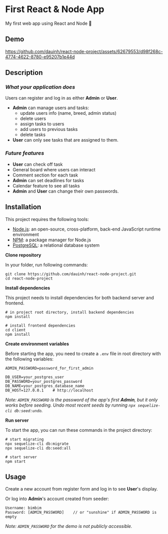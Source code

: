 # First React & Node App

My first web app using React and Node 🎉

## **Demo**


https://github.com/dauinh/react-node-project/assets/62679553/d98f268c-4774-4622-8780-e95207b1e44d


## **Description**

### *What your application does*

Users can register and log in as either **Admin** or **User**.
- **Admin** can manage users and tasks: 
  - update users info (name, breed, admin status)
  - delete users
  - assign tasks to users
  - add users to previous tasks
  - delete tasks
- **User** can only see tasks that are assigned to them.

### *Future features*

- **User** can check off task
- General board where users can interact
- Comment section for each task
- **Admin** can set deadlines for tasks
- Calendar feature to see all tasks
- **Admin** and **User** can change their own passwords.

## **Installation**

This project requires the following tools:

- [Node.js](https://nodejs.org/en/): an open-source, cross-platform, back-end JavaScript runtime environment
- [NPM](https://www.npmjs.com/): a package manager for Node.js
- [PostgreSQL](https://www.postgresql.org/): a relational database system

**Clone repository**

In your folder, run following commands:

```
git clone https://github.com/dauinh/react-node-project.git
cd react-node-project
```

**Install dependencies**

This project needs to install dependencies for both backend server and frontend.

```
# in project root directory, install backend dependencies
npm install

# install frontend dependencies
cd client
npm install
```

**Create environment variables**

Before starting the app, you need to create a `.env` file in root directory with the following variables:

```SECRET_KEY=key_to_create_password_hash
ADMIN_PASSWORD=password_for_first_admin

DB_USER=your_postgres_user
DB_PASSWORD=your_postgres_password
DB_NAME=your_postgres_database_name
DB_HOST=127.0.0.1    # http://localhost
```

*Note: `ADMIN_PASSWORD` is the password of the app's first **Admin**, but it only works before seeding. Undo most recent seeds by running `npx sequelize-cli db:seed:undo`.*

**Run server**

To start the app, you can run these commands in the project directory:

```
# start migrating
npx sequelize-cli db:migrate
npx sequelize-cli db:seed:all

# start server
npm start
```

## **Usage**

Create a new account from register form and log in to see **User**'s display.

Or log into **Admin**'s account created from seeder:

```
Username: bimbim
Password: [ADMIN_PASSWORD]    // or "sunshine" if ADMIN_PASSWORD is empty
```
*Note: `ADMIN_PASSWORD` for the demo is not publicly accessible.*
